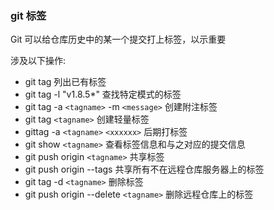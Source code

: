 ### git 标签

Git 可以给仓库历史中的某一个提交打上标签，以示重要

涉及以下操作:

- git tag 列出已有标签
- git tag -l "v1.8.5\*" 查找特定模式的标签
- git tag -a `<tagname>` -m `<message>` 创建附注标签
- git tag `<tagname>` 创建轻量标签
- gittag -a `<tagname>` `<xxxxxx>` 后期打标签
- git show `<tagname>` 查看标签信息和与之对应的提交信息
- git push origin `<tagname>` 共享标签
- git push origin --tags 共享所有不在远程仓库服务器上的标签
- git tag -d `<tagname>` 删除标签
- git push origin --delete `<tagname>` 删除远程仓库上的标签

